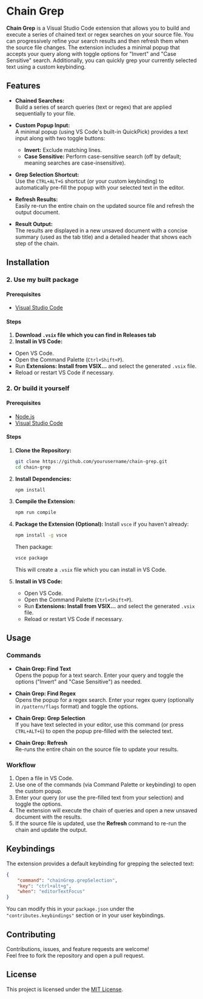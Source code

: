 # Chain Grep

**Chain Grep** is a Visual Studio Code extension that allows you to build and execute a series of chained text or regex searches on your source file. You can progressively refine your search results and then refresh them when the source file changes. The extension includes a minimal popup that accepts your query along with toggle options for "Invert" and "Case Sensitive" search. Additionally, you can quickly grep your currently selected text using a custom keybinding.

## Features

-   **Chained Searches:**  
    Build a series of search queries (text or regex) that are applied sequentially to your file.

-   **Custom Popup Input:**  
    A minimal popup (using VS Code's built-in QuickPick) provides a text input along with two toggle buttons:

    -   **Invert:** Exclude matching lines.
    -   **Case Sensitive:** Perform case-sensitive search (off by default; meaning searches are case-insensitive).

-   **Grep Selection Shortcut:**  
    Use the `CTRL+ALT+G` shortcut (or your custom keybinding) to automatically pre-fill the popup with your selected text in the editor.

-   **Refresh Results:**  
    Easily re-run the entire chain on the updated source file and refresh the output document.

-   **Result Output:**  
    The results are displayed in a new unsaved document with a concise summary (used as the tab title) and a detailed header that shows each step of the chain.

## Installation

### 2. Use my built package

#### Prerequisites

-   [Visual Studio Code](https://code.visualstudio.com/)

#### Steps
1. **Download `.vsix` file which you can find in Releases tab**
2. **Install in VS Code:**

-   Open VS Code.
-   Open the Command Palette (`Ctrl+Shift+P`).
-   Run **Extensions: Install from VSIX...** and select the generated `.vsix` file.
-   Reload or restart VS Code if necessary.

### 2. Or build it yourself

#### Prerequisites

-   [Node.js](https://nodejs.org/)
-   [Visual Studio Code](https://code.visualstudio.com/)

#### Steps

1. **Clone the Repository:**

    ```bash
    git clone https://github.com/yourusername/chain-grep.git
    cd chain-grep
    ```

2. **Install Dependencies:**

    ```bash
    npm install
    ```

3. **Compile the Extension:**

    ```bash
    npm run compile
    ```

4. **Package the Extension (Optional):**
   Install `vsce` if you haven't already:

    ```bash
    npm install -g vsce
    ```

    Then package:

    ```bash
    vsce package
    ```

    This will create a `.vsix` file which you can install in VS Code.

5. **Install in VS Code:**
    - Open VS Code.
    - Open the Command Palette (`Ctrl+Shift+P`).
    - Run **Extensions: Install from VSIX...** and select the generated `.vsix` file.
    - Reload or restart VS Code if necessary.

## Usage

### Commands

-   **Chain Grep: Find Text**  
    Opens the popup for a text search. Enter your query and toggle the options ("Invert" and "Case Sensitive") as needed.

-   **Chain Grep: Find Regex**  
    Opens the popup for a regex search. Enter your regex query (optionally in `/pattern/flags` format) and toggle the options.

-   **Chain Grep: Grep Selection**  
    If you have text selected in your editor, use this command (or press `CTRL+ALT+G`) to open the popup pre-filled with the selected text.

-   **Chain Grep: Refresh**  
    Re-runs the entire chain on the source file to update your results.

### Workflow

1. Open a file in VS Code.
2. Use one of the commands (via Command Palette or keybinding) to open the custom popup.
3. Enter your query (or use the pre-filled text from your selection) and toggle the options.
4. The extension will execute the chain of queries and open a new unsaved document with the results.
5. If the source file is updated, use the **Refresh** command to re-run the chain and update the output.

## Keybindings

The extension provides a default keybinding for grepping the selected text:

```json
{
    "command": "chainGrep.grepSelection",
    "key": "ctrl+alt+g",
    "when": "editorTextFocus"
}
```

You can modify this in your `package.json` under the `"contributes.keybindings"` section or in your user keybindings.

## Contributing

Contributions, issues, and feature requests are welcome!  
Feel free to fork the repository and open a pull request.

## License

This project is licensed under the [MIT License](LICENSE).
